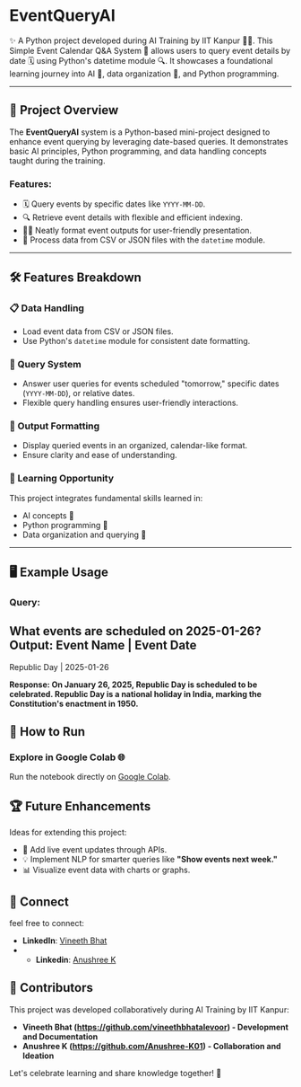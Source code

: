 # EventQueryAI
✨ A Python project developed during AI Training by IIT Kanpur 🧑‍💻. This Simple Event Calendar Q&A System 📆 allows users to query event details by date 🗓️ using Python's datetime module 🔍. It showcases a foundational learning journey into AI 🤖, data organization 📂, and Python programming.

---

## 🌟 Project Overview
The **EventQueryAI** system is a Python-based mini-project designed to enhance event querying by leveraging date-based queries. It demonstrates basic AI principles, Python programming, and data handling concepts taught during the training.

### Features:
- 🗓️ Query events by specific dates like `YYYY-MM-DD`.
- 🔍 Retrieve event details with flexible and efficient indexing.
- 🧑‍💻 Neatly format event outputs for user-friendly presentation.
- 📂 Process data from CSV or JSON files with the `datetime` module.

---

## 🛠️ Features Breakdown

### 📋 Data Handling
- Load event data from CSV or JSON files.
- Use Python's `datetime` module for consistent date formatting.

### 🔎 Query System
- Answer user queries for events scheduled "tomorrow," specific dates (`YYYY-MM-DD`), or relative dates.
- Flexible query handling ensures user-friendly interactions.

### 📅 Output Formatting
- Display queried events in an organized, calendar-like format.
- Ensure clarity and ease of understanding.

### 🌱 Learning Opportunity
This project integrates fundamental skills learned in:
- AI concepts 🤖
- Python programming 🐍
- Data organization and querying 📂

---

## 🖥️ Example Usage

### **Query:**
What events are scheduled on 2025-01-26?
**Output:**
Event Name         | Event Date
---------------------------------
Republic Day       | 2025-01-26

**Response:
On January 26, 2025, Republic Day is scheduled to be celebrated.
Republic Day is a national holiday in India, marking the Constitution's enactment in 1950.**

## 🚀 How to Run
### Explore in Google Colab 🌐
Run the notebook directly on [Google Colab](https://colab.research.google.com/drive/1gJSny08k-vnnZ8bOYBNf2mOJ3_JaxTpb?usp=sharing).

## 🏆 Future Enhancements
Ideas for extending this project:
- 📡 Add live event updates through APIs.
- 💡 Implement NLP for smarter queries like **"Show events next week."**
- 📊 Visualize event data with charts or graphs.

## 📣 Connect 
feel free to connect:

- **LinkedIn**: [Vineeth Bhat](https://www.linkedin.com/in/vineethbhatalevoor0507?utm_source=share&utm_campaign=share_via&utm_content=profile&utm_medium=android_app)
- - **Linkedin**: [Anushree K](https://www.linkedin.com/in/anushree-k-36a990330?utm_source=share&utm_campaign=share_via&utm_content=profile&utm_medium=android_app)
  
 ## 👥 Contributors
This project was developed collaboratively during AI Training by IIT Kanpur:

- **Vineeth Bhat (https://github.com/vineethbhatalevoor) - Development and Documentation**  
- **Anushree K (https://github.com/Anushree-K01) - Collaboration and Ideation**

Let's celebrate learning and share knowledge together! 🚀

